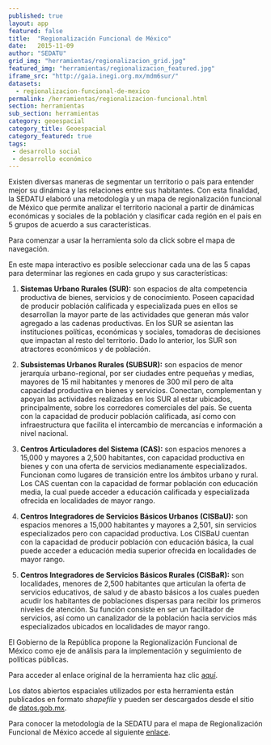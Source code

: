 ```yaml
---
published: true
layout: app
featured: false
title:  "Regionalización Funcional de México"
date:   2015-11-09
author: "SEDATU"
grid_img: "herramientas/regionalizacion_grid.jpg"
featured_img: "herramientas/regionalizacion_featured.jpg"
iframe_src: "http://gaia.inegi.org.mx/mdm6sur/"
datasets:
  - regionalizacion-funcional-de-mexico
permalink: /herramientas/regionalizacion-funcional.html
section: herramientas
sub_section: herramientas
category: geoespacial
category_title: Geoespacial
category_featured: true
tags:
 - desarrollo social
 - desarrollo económico
---
```


Existen diversas maneras de segmentar un territorio o país para entender mejor su dinámica y las relaciones entre sus habitantes. Con esta finalidad, la SEDATU elaboró una metodología y un mapa de regionalización funcional de México que permite analizar el territorio nacional a partir de dinámicas económicas y sociales de la población y clasificar cada región en el país en  5 grupos de acuerdo a sus características.

Para comenzar a usar la herramienta solo da click sobre el mapa de navegación.

En este mapa interactivo es posible seleccionar cada una de las 5 capas para determinar las regiones en cada grupo y sus características:

1. **Sistemas Urbano Rurales (SUR):** son espacios de alta competencia productiva de bienes, servicios y de conocimiento. Poseen capacidad de producir población calificada y especializada pues en ellos se desarrollan la mayor parte de las actividades que generan más valor agregado a las cadenas productivas.  En los SUR se asientan las instituciones políticas, económicas y sociales, tomadoras de decisiones que impactan al resto del territorio. Dado lo anterior, los SUR son atractores económicos y de población.

2. **Subsistemas Urbanos Rurales (SUBSUR):** son espacios de menor jerarquía urbano-regional, por ser ciudades entre pequeñas y medias, mayores de 15 mil habitantes y menores de 300 mil pero de alta capacidad productiva en bienes y servicios. Conectan, complementan y apoyan las actividades realizadas en los SUR al estar ubicados, principalmente, sobre los corredores comerciales del país. Se cuenta con la capacidad de producir población calificada, así como con infraestructura que facilita el intercambio de mercancías e información a nivel nacional.

3. **Centros Articuladores del Sistema (CAS):** son espacios menores a 15,000 y mayores a 2,500 habitantes, con capacidad productiva en bienes y con una oferta de servicios medianamente especializados. Funcionan como lugares de transición entre los ámbitos urbano y rural. Los CAS cuentan con la capacidad de formar población con educación media, la cual puede acceder a educación calificada y especializada ofrecida en localidades de mayor rango.		

4. **Centros Integradores de Servicios Básicos Urbanos (CISBaU):** son espacios menores a 15,000 habitantes y mayores a 2,501, sin servicios especializados pero con capacidad productiva. Los CISBaU cuentan con la capacidad de producir población con educación básica, la cual puede acceder a educación media superior ofrecida en localidades de mayor rango.

5. **Centros Integradores de Servicios Básicos Rurales (CISBaR):** son localidades, menores de 2,500 habitantes que articulan la oferta de servicios educativos, de salud y de abasto básicos a los cuales pueden acudir los habitantes de poblaciones dispersas para recibir los primeros niveles de atención. Su función consiste en ser un facilitador de servicios, así como un canalizador de la población hacia servicios más especializados ubicados en localidades de mayor rango.

El Gobierno de la República propone la Regionalización Funcional de México como eje de análisis para la implementación y seguimiento de políticas públicas.

Para acceder al enlace original de la herramienta haz clic [aquí](http://gaia.inegi.org.mx/mdm6sur/).

Los datos abiertos espaciales utilizados por esta herramienta están publicados en formato *shapefile* y pueden ser descargados desde el sitio de [datos.gob.mx](http://busca.datos.gob.mx/#/conjuntos/regionalizacion-funcional-de-mexico).

Para conocer la metodología de la SEDATU para el mapa de Regionalización Funcional de México accede al siguiente [enlace](https://www.dropbox.com/s/hx1ajwgi29khhfb/SEDATU%20Regionalizacion%20Funcional%20libro%20completo.pdf?dl=1).

